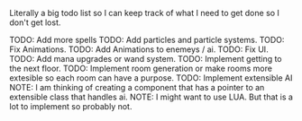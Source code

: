 
Literally a big todo list so I can keep track of what I need to get done so I don't get lost.

TODO: Add more spells
TODO: Add particles and particle systems.
TODO: Fix Animations.
TODO: Add Animations to enemeys / ai.
TODO: Fix UI.
TODO: Add mana upgrades or wand system.
TODO: Implement getting to the next floor.
TODO: Implement room generation or make rooms more extesible so each room can have a purpose.
TODO: Implement extensible AI
    NOTE: I am thinking of creating a component that has a pointer to an extensible class that handles ai.
    NOTE: I might want to use LUA. But that is a lot to implement so probably not.